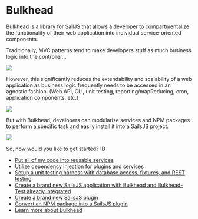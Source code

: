 # Bulkhead

Bulkhead is a library for SailJS that allows a developer to compartmentalize the functionality of their web application into individual service-oriented components.

Traditionally, MVC patterns tend to make developers stuff as much business logic into the controller...

![](https://cloud.githubusercontent.com/assets/2237846/4219802/b1fd05b2-38fc-11e4-9df5-d0b2a6988120.png)

However, this significantly reduces the extendability and scalability of a web application as business logic frequently needs to be accessed in an agnostic fashion.  (Web API, CLI, unit testing, reporting/mapReducing, cron, application components, etc.)

![](https://cloud.githubusercontent.com/assets/2237846/4219819/e0ef23dc-38fc-11e4-883b-45a79d859186.png)

But with Bulkhead, developers can modularize services and NPM packages to perform a specific task and easily install it into a SailsJS project.

![](https://cloud.githubusercontent.com/assets/2237846/4219874/317e7802-38fd-11e4-905d-e8b1c62a0fc7.png)

So, how would you like to get started? :D

* [Put all of my code into reusable services](docs/quickstart.md#services)
* [Utilize dependency injection for plugins and services](docs/quickstart.md#dependency-injection)
* [Setup a unit testing harness with database access, fixtures, and REST testing](docs/quickstart.md#testing)
* [Create a brand new SailsJS application with Bulkhead and Bulkhead-Test already integrated](docs/quickstart.md#create-project)
* [Create a brand new SailsJS plugin](docs/quickstart.md#create-plugin)
* [Convert an NPM package into a SailsJS plugin](docs/quickstart.md#convert-plugin)
* [Learn more about Bulkhead](docs/README.md)
